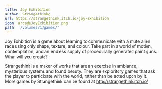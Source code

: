 ```yaml
---
title: Joy Exhibition
author: Strangethinkg
url: https://strangethink.itch.io/joy-exhibition
icon: arcadeJoyExhibition.png 
path: '/volumes/1/games/'
---
```


Joy Exhbition is a game about learning to communicate with a mute alien
race using only shape, texture, and colour. Take part in a world of
motion, contemplation, and an endless supply of procedurally generated
paint guns. What will you create?

Strangethink is a maker of works that are an exercise in ambiance,
mysterious systems and found beauty. They are exploritory games that ask
the player to participate with the world, rather than be acted upon by
it. More games by Strangethink can be found at
http://strangethink.itch.io/